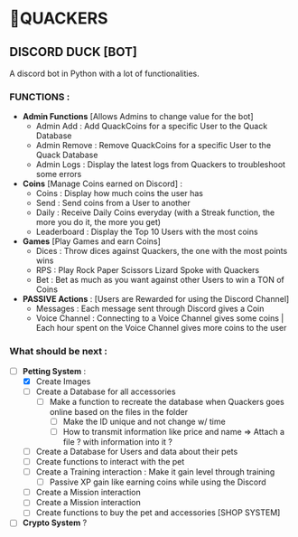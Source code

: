 # 🦆QUACKERS
## DISCORD DUCK [BOT]

A discord bot in Python with a lot of functionalities. 


### FUNCTIONS :
- **Admin Functions** [Allows Admins to change value for the bot]
  - Admin Add : Add QuackCoins for a specific User to the Quack Database
  - Admin Remove : Remove QuackCoins for a specific User to the Quack Database
  - Admin Logs : Display the latest logs from Quackers to troubleshoot some errors
- **Coins** [Manage Coins earned on Discord] :
  - Coins : Display how much coins the user has
  - Send : Send coins from a User to another
  - Daily : Receive Daily Coins everyday (with a Streak function, the more you do it, the more you get)
  - Leaderboard : Display the Top 10 Users with the most coins
- **Games** [Play Games and earn Coins]
  - Dices : Throw dices against Quackers, the one with the most points wins
  - RPS : Play Rock Paper Scissors Lizard Spoke with Quackers
  - Bet : Bet as much as you want against other Users to win a TON of Coins
- **PASSIVE Actions** : [Users are Rewarded for using the Discord Channel]
  - Messages : Each message sent through Discord gives a Coin
  - Voice Channel : Connecting to a Voice Channel gives some coins | Each hour spent on the Voice Channel gives more coins to the user
 


### What should be next : 
- [ ] **Petting System** :
  - [x] Create Images
  - [ ] Create a Database for all accessories
    - [ ] Make a function to recreate the database when Quackers goes online based on the files in the folder
      - [ ] Make the ID unique and not change w/ time 
      - [ ] How to transmit information like price and name => Attach a file ? with information into it ?
  - [ ] Create a Database for Users and data about their pets
  - [ ] Create functions to interact with the pet
  - [ ] Create a Training interaction : Make it gain level through training
    - [ ] Passive XP gain like earning coins while using the Discord
  - [ ] Create a Mission interaction
  - [ ] Create a Mission interaction 
  - [ ] Create functions to buy the pet and accessories [SHOP SYSTEM]
- [ ] **Crypto System** ? 
